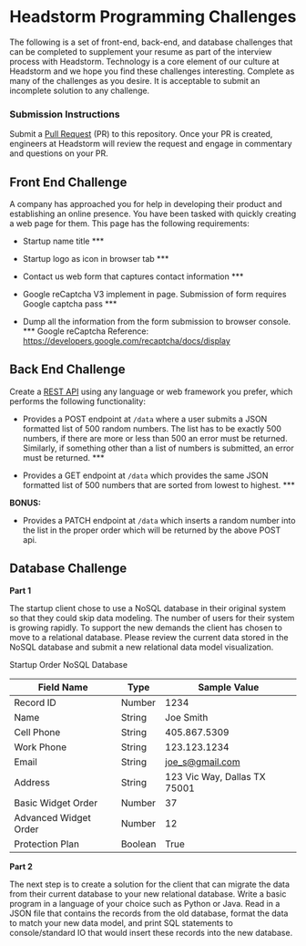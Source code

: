 # Headstorm Programming Challenges

The following is a set of front-end, back-end, and database challenges that can be completed to supplement your resume as part of the interview process with Headstorm. Technology is a core element of our culture at Headstorm and we hope you find these challenges interesting. Complete as many of the challenges as you desire. It is acceptable to submit an incomplete solution to any challenge.

### Submission Instructions

Submit a [Pull Request](https://help.github.com/en/articles/about-pull-requests) (PR) to this repository. Once your PR is created, engineers at Headstorm will review the request and engage in commentary and questions on your PR.

## Front End Challenge

A company has approached you for help in developing their product and establishing an online presence. You have been tasked with quickly creating a web page for them. This page has the following requirements:

- Startup name title \*\*\*

- Startup logo as icon in browser tab \*\*\*

- Contact us web form that captures contact information \*\*\*

- Google reCaptcha V3 implement in page. Submission of form requires Google captcha pass \*\*\*

- Dump all the information from the form submission to browser console. \*\*\*
  Google reCaptcha Reference: https://developers.google.com/recaptcha/docs/display

## Back End Challenge

Create a [REST API](https://www.restapitutorial.com) using any language or web framework you prefer, which performs the following functionality:

- Provides a POST endpoint at `/data` where a user submits a JSON formatted list of 500 random numbers. The list has to be exactly 500 numbers, if there are more or less than 500 an error must be returned. Similarly, if something other than a list of numbers is submitted, an error must be returned. \*\*\*

- Provides a GET endpoint at `/data` which provides the same JSON formatted list of 500 numbers that are sorted from lowest to highest. \*\*\*

**BONUS:**

- Provides a PATCH endpoint at `/data` which inserts a random number into the list in the proper order which will be returned by the above POST api.

## Database Challenge

**Part 1**

The startup client chose to use a NoSQL database in their original system so that they could skip data modeling. The number of users for their system is growing rapidly. To support the new demands the client has chosen to move to a relational database. Please review the current data stored in the NoSQL database and submit a new relational data model visualization.

Startup Order NoSQL Database

| Field Name            | Type    | Sample Value                 |
| --------------------- | ------- | ---------------------------- |
| Record ID             | Number  | 1234                         |
| Name                  | String  | Joe Smith                    |
| Cell Phone            | String  | 405.867.5309                 |
| Work Phone            | String  | 123.123.1234                 |
| Email                 | String  | joe_s@gmail.com              |
| Address               | String  | 123 Vic Way, Dallas TX 75001 |
| Basic Widget Order    | Number  | 37                           |
| Advanced Widget Order | Number  | 12                           |
| Protection Plan       | Boolean | True                         |

**Part 2**

The next step is to create a solution for the client that can migrate the data from their current database to your new relational database. Write a basic program in a language of your choice such as Python or Java. Read in a JSON file that contains the records from the old database, format the data to match your new data model, and print SQL statements to console/standard IO that would insert these records into the new database.
